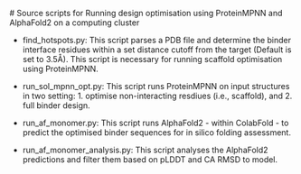 # Source scripts for Running design optimisation using ProteinMPNN and AlphaFold2 on a computing cluster

  - find_hotspots.py:
    This script parses a PDB file and determine the binder interface residues within a set distance cutoff from the               target (Default is set to 3.5Å). This script is necessary for running scaffold optimisation using ProteinMPNN.
  
  - run_sol_mpnn_opt.py:
    This script runs ProteinMPNN on input structures in two setting: 1. optimise non-interacting resdiues (i.e.,                  scaffold), and 2. full binder design.

  - run_af_monomer.py:
    This script runs AlphaFold2 - within ColabFold - to predict the optimised binder sequences for in silico folding              assessment.
    
  - run_af_monomer_analysis.py:
    This script analyses the AlphaFold2 predictions and filter them based on pLDDT and CA RMSD to model.


